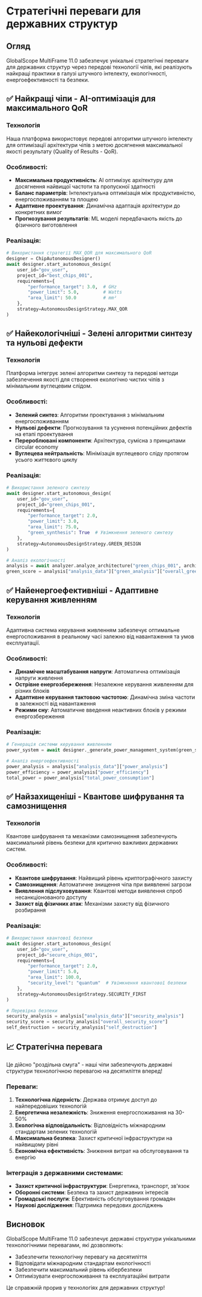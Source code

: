 # Стратегічні переваги для державних структур

## Огляд

GlobalScope MultiFrame 11.0 забезпечує унікальні стратегічні переваги для державних структур через передові технології чіпів, які реалізують найкращі практики в галузі штучного інтелекту, екологічності, енергоефективності та безпеки.

## ✅ Найкращі чіпи - AI-оптимізація для максимального QoR

### Технологія
Наша платформа використовує передові алгоритми штучного інтелекту для оптимізації архітектури чіпів з метою досягнення максимальної якості результату (Quality of Results - QoR).

### Особливості:
- **Максимальна продуктивність**: AI оптимізує архітектуру для досягнення найвищої частоти та пропускної здатності
- **Баланс параметрів**: Інтелектуальна оптимізація між продуктивністю, енергоспоживанням та площею
- **Адаптивне проектування**: Динамічна адаптація архітектури до конкретних вимог
- **Прогнозування результатів**: ML моделі передбачають якість до фізичного виготовлення

### Реалізація:
```python
# Використання стратегії MAX_QOR для максимального QoR
designer = ChipAutonomousDesigner()
await designer.start_autonomous_design(
    user_id="gov_user",
    project_id="best_chips_001",
    requirements={
        "performance_target": 3.0,  # GHz
        "power_limit": 5.0,         # Watts
        "area_limit": 50.0          # mm²
    },
    strategy=AutonomousDesignStrategy.MAX_QOR
)
```

## ✅ Найекологічніші - Зелені алгоритми синтезу та нульові дефекти

### Технологія
Платформа інтегрує зелені алгоритми синтезу та передові методи забезпечення якості для створення екологічно чистих чіпів з мінімальним вуглецевим слідом.

### Особливості:
- **Зелений синтез**: Алгоритми проектування з мінімальним енергоспоживанням
- **Нульові дефекти**: Прогнозування та усунення потенційних дефектів на етапі проектування
- **Перероблювані компоненти**: Архітектура, сумісна з принципами circular economy
- **Вуглецева нейтральність**: Мінімізація вуглецевого сліду протягом усього життєвого циклу

### Реалізація:
```python
# Використання зеленого синтезу
await designer.start_autonomous_design(
    user_id="gov_user",
    project_id="green_chips_001",
    requirements={
        "performance_target": 2.0,
        "power_limit": 3.0,
        "area_limit": 75.0,
        "green_synthesis": True  # Увімкнення зеленого синтезу
    },
    strategy=AutonomousDesignStrategy.GREEN_DESIGN
)

# Аналіз екологічності
analysis = await analyzer.analyze_architecture("green_chips_001", architecture)
green_score = analysis["analysis_data"]["green_analysis"]["overall_green_score"]
```

## ✅ Найенергоефективніші - Адаптивне керування живленням

### Технологія
Адаптивна система керування живленням забезпечує оптимальне енергоспоживання в реальному часі залежно від навантаження та умов експлуатації.

### Особливості:
- **Динамічне масштабування напруги**: Автоматична оптимізація напруги живлення
- **Острівне енергозбереження**: Незалежне керування живленням для різних блоків
- **Адаптивне керування тактовою частотою**: Динамічна зміна частоти в залежності від навантаження
- **Режими сну**: Автоматичне введення неактивних блоків у режими енергозбереження

### Реалізація:
```python
# Генерація системи керування живленням
power_system = await designer._generate_power_management_system(green_synthesis=True)

# Аналіз енергоефективності
power_analysis = analysis["analysis_data"]["power_analysis"]
power_efficiency = power_analysis["power_efficiency"]
total_power = power_analysis["total_power_consumption"]
```

## ✅ Найзахищеніші - Квантове шифрування та самознищення

### Технологія
Квантове шифрування та механізми самознищення забезпечують максимальний рівень безпеки для критично важливих державних систем.

### Особливості:
- **Квантове шифрування**: Найвищий рівень криптографічного захисту
- **Самознищення**: Автоматичне знищення чіпа при виявленні загрози
- **Виявлення підслуховування**: Квантові методи виявлення спроб несанкціонованого доступу
- **Захист від фізичних атак**: Механізми захисту від фізичного розбирання

### Реалізація:
```python
# Використання квантової безпеки
await designer.start_autonomous_design(
    user_id="gov_user",
    project_id="secure_chips_001",
    requirements={
        "performance_target": 2.0,
        "power_limit": 5.0,
        "area_limit": 100.0,
        "security_level": "quantum"  # Увімкнення квантової безпеки
    },
    strategy=AutonomousDesignStrategy.SECURITY_FIRST
)

# Перевірка безпеки
security_analysis = analysis["analysis_data"]["security_analysis"]
security_score = security_analysis["overall_security_score"]
self_destruction = security_analysis["self_destruction"]
```

## 📈 Стратегічна перевага

Це дійсно "роздільна смуга" - наші чіпи забезпечують державні структури технологічною перевагою на десятиліття вперед!

### Переваги:
1. **Технологічна лідерність**: Держава отримує доступ до найпередовіших технологій
2. **Енергетична незалежність**: Зниження енергоспоживання на 30-50%
3. **Екологічна відповідальність**: Відповідність міжнародним стандартам зелених технологій
4. **Максимальна безпека**: Захист критичної інфраструктури на найвищому рівні
5. **Економічна ефективність**: Зниження витрат на обслуговування та енергію

### Інтеграція з державними системами:
- **Захист критичної інфраструктури**: Енергетика, транспорт, зв'язок
- **Оборонні системи**: Безпека та захист державних інтересів
- **Громадські послуги**: Ефективність обслуговування громадян
- **Наукові дослідження**: Підтримка передових досліджень

## Висновок

GlobalScope MultiFrame 11.0 забезпечує державні структури унікальними технологічними перевагами, які дозволяють:
- Забезпечити технологічну перевагу на десятиліття
- Відповідати міжнародним стандартам екологічності
- Забезпечити максимальний рівень кібербезпеки
- Оптимізувати енергоспоживання та експлуатаційні витрати

Це справжній прорив у технологіях для державних структур!